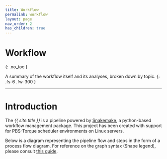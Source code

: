 ```yaml
---
title: Workflow
permalink: workflow
layout: page
nav_order: 2
has_children: true
---
```


# Workflow
{: .no_toc }

A summary of the workflow itself and its analyses, broken down by topic.
{: .fs-6 .fw-300 }

---

# Introduction
The <i>{{ site.title }}</i> is a pipeline powered by <a href="https://snakemake.readthedocs.io/" target="_blank">Snakemake</a>, a python-based workflow management package. This project has been created with support for PBS-Torque scheduler environments on Linux servers.

Below is a diagram representing the pipeline flow and steps in the form of a process flow diagram. For reference on the graph syntax (Shape legend), please consult [this guide](https://www.bbc.co.uk/bitesize/guides/znv3rwx/revision/2).
